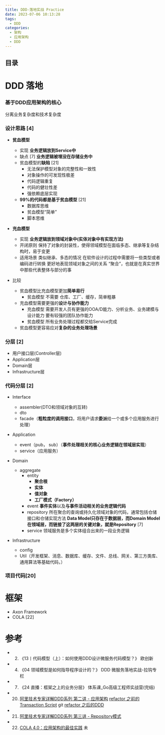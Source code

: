 ```yaml
---
title: DDD-落地实战 Practice
date: 2023-07-06 10:13:28
tags:
  - DDD
categories:
  - 架构 
  - 应用架构 
  - DDD  
---
```


<p></p>
<!-- more -->

## 目录
<!-- toc -->

# DDD 落地
###  基于DDD应用架构的核心
分离业务复杂度和技术复杂度

### 设计思路 [4]
+ **贫血模型**
  - 实现
    **业务逻辑放到Service中**
  - 缺点 [7]
    **业务逻辑被埋没在存储业务中**
  - 贫血模型的**缺陷**  [21]
    - 无法保护模型对象的完整性和一致性
    - 对象操作的可发现性极差
    - 代码逻辑重复
    - 代码的健壮性差
    - 强依赖底层实现
  - **99%的代码都是基于贫血模型**  [21]
    - 数据库思维
    - 贫血模型“简单”
    - 脚本思维
  
+ **充血模型**
  -  实现
   **业务逻辑放到领域对象中(实体对象中有实现方法)**
  - 开闭原则
   保持了对象的封装性，使得领域模型在面临多态、继承等复杂结构时，易于变更
  - 适用场景
   类似继承、多态的情况
    在软件设计的过程中需要将一些类型或者编码进行转换
    更好地表现领域对象之间的关系
    “聚合”，也就是在真实世界中那些代表整体与部分的事
  
+ 比较
  - 贫血模型比充血模型更加**简单易行**
    - 贫血模型
      不需要  仓库、工厂、缓存，简单粗暴
  - 充血模型需要更强的**设计与协作能力**
    - 充血模型
      需要开发人员有更强的OOA/D能力、分析业务、业务建模与设计能力
      要有较强的团队协作能力
    - 贫血模型
      所有业务处理过程都交给Service完成
  - 贫血模型更容易应对**复杂的业务处理场景**
    
###  分层  [2]
+ 用户接口层(Controller层) 
+ Application层
+ Domain层
+ Infrastructure层

###  代码分层  [2]
  + Interface
    - assembler(DTO和领域对象的互转)
    - dto
    - facade（**粗粒度的调用接口**，将用户请求**委派**给一个或多个应用服务进行处理）

  + Application
    - event（pub， sub）（**事件处理相关的核心业务逻辑在领域层实现**）
    - service（应用服务）  
    
  + Domain
    - aggregate
      - entity
        - **聚合根** 
        - **实体**     
        - **值对象**   
        - **工厂模式（Factory）**
      - event 
        **事件实体**以及**与事件活动相关的业务逻辑代码**
      - repository
        所在聚合的查询或持久化领域对象的代码，通常包括仓储接口和仓储实现方法
        **Data Model只存在于数据层，而Domain Model在领域层，而链接了这两层的关键对象，就是Repository** [7]
      - service
        领域服务是多个实体组合出来的一段业务逻辑


  + Infrastructure
    - config
    - Util（开发框架、消息、数据库、缓存、文件、总线、网关、第三方类库、通用算法等基础代码，）

### 项目代码[20]

# 框架
+ Axon Framework
+ COLA [22]


# 参考
+ 2. 《13丨代码模型（上）：如何使用DDD设计微服务代码模型？》   欧创新
+ 4. 《04  领域模型是如何指导程序设计的？》 DDD 微服务落地实战-拉钩专栏
+ 7. 《24 直播：框架之上的业务分层》  体系课_Go高级工程师实战营(完结)



+ 20. [阿里技术专家详解DDD系列 第二讲 - 应用架构](https://zhuanlan.zhihu.com/p/343388831)
[refactor 之前的Transaction Script](https://github.com/www6v/jExamples/tree/master/src/main/java/ddd/transactionScript) git
[refactor 之后的DDD](https://github.com/www6v/jExamples/tree/master/src/main/java/ddd/refactor)
+ 21. [阿里技术专家详解DDD系列 第三讲 - Repository模式](https://zhuanlan.zhihu.com/p/348706530) 
+ 22. [COLA 4.0：应用架构的最佳实践](https://blog.csdn.net/significantfrank/article/details/110934799)  未